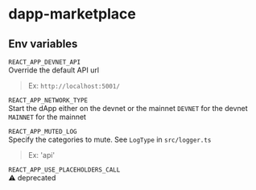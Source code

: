 # dapp-marketplace

## Env variables

`REACT_APP_DEVNET_API`  
Override the default API url

> Ex: `http://localhost:5001/`


`REACT_APP_NETWORK_TYPE`  
Start the dApp either on the devnet or the mainnet
`DEVNET` for the devnet  
`MAINNET` for the mainnet

`REACT_APP_MUTED_LOG`  
Specify the categories to mute.
See `LogType` in `src/logger.ts`

> Ex: 'api'

`REACT_APP_USE_PLACEHOLDERS_CALL`  
⚠️ deprecated
